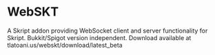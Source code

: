 # WebSKT
A Skript addon providing WebSocket client and server functionality for Skript. Bukkit/Spigot version independent. Download available at tlatoani.us/webskt/download/latest_beta
